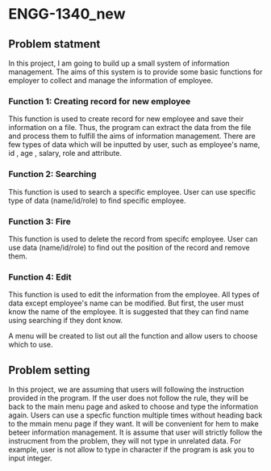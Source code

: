# ENGG-1340_new

## Problem statment
In this project, I am going to build up a small system of information management. The aims of this system is to provide some basic functions for employer to collect and manage the information of employee.

### Function 1: Creating record for new employee
This function is used to create record for new employee and save their information on a file. Thus, the program can extract the data from the file and process them to fulfill the aims of information management. There are few types of data which will be inputted by user, such as employee's name, id , age , salary, role and attribute.

### Function 2: Searching
This function is used to search a specific employee. User can use specific type of data (name/id/role) to find specific employee. 

### Function 3: Fire
This function is used to delete the record from specifc employee. User can use data (name/id/role) to find out the position of the record and remove them.

### Function 4: Edit
This function is used to edit the information from the employee. All types of data except employee's name can be modified. But first, the user must know the name of the employee. It is suggested that they can find name using searching if they dont know.

A menu will be created to list out all the function and allow users to choose which to use. 

## Problem setting
In this project, we are assuming that users will following the instruction provided in the program. If the user does not follow the rule, they will be back to the main menu page and asked to choose and type the information again. Users can use a specfic function multiple times without heading back to the mmain menu page if they want. It will be convenient for hem to make beteer information management. It is assume that user will strictly follow the instrucment from the problem, they will not type in unrelated data. For example, user is not allow to type in character if the program is ask you to input integer. 
